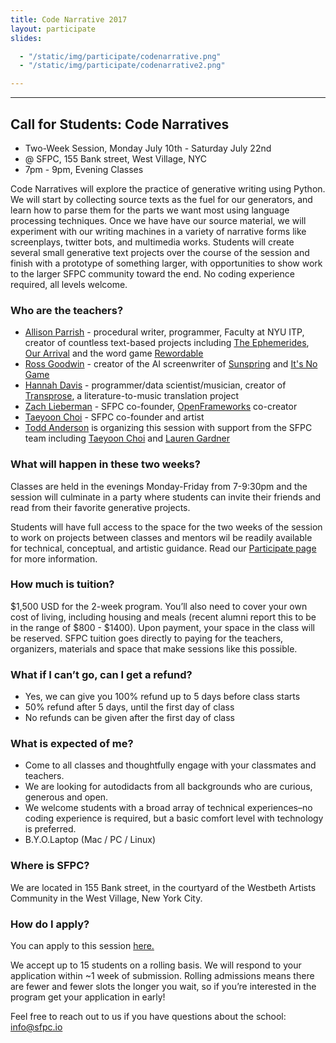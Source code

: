 ```yaml
---
title: Code Narrative 2017
layout: participate
slides:

  - "/static/img/participate/codenarrative.png"
  - "/static/img/participate/codenarrative2.png"

---
```


***

## Call for Students: Code Narratives
- Two-Week Session, Monday July 10th - Saturday July 22nd
- @ SFPC, 155 Bank street, West Village, NYC
- 7pm - 9pm, Evening Classes

Code Narratives will explore the practice of generative writing using Python. We will start by collecting source texts as the fuel for our generators, and learn how to parse them for the parts we want most using language processing techniques. Once we have have our source material, we will experiment with our writing machines in a variety of narrative forms like screenplays, twitter bots, and multimedia works. Students will create several small generative text projects over the course of the session and finish with a prototype of something larger, with opportunities to show work to the larger SFPC community toward the end. No coding experience required, all levels welcome.

### Who are the teachers?
- [Allison Parrish](http://www.decontextualize.com/) - procedural writer, programmer, Faculty at NYU ITP, creator of countless text-based projects including [The Ephemerides](https://twitter.com/the_ephemerides), [Our Arrival](https://github.com/aparrish/nanogenmo2015) and the word game [Rewordable](https://medium.com/@aparrish/programming-rewordable-a-tale-of-computer-assisted-word-game-design-dafaa31b5c77)
- [Ross Goodwin](http://rossgoodwin.com/) - creator of the AI screenwriter of [Sunspring](https://arstechnica.com/the-multiverse/2016/06/an-ai-wrote-this-movie-and-its-strangely-moving/) and [It's No Game](https://arstechnica.com/the-multiverse/2017/04/an-ai-wrote-all-of-david-hasselhoffs-lines-in-this-demented-short-film/)
- [Hannah Davis](http://www.hannahishere.com/) - programmer/data scientist/musician, creator of [Transprose](http://www.musicfromtext.com/), a literature-to-music translation project
- [Zach Lieberman](http://thesystemis.com/) - SFPC co-founder, [OpenFrameworks](http://openframeworks.cc/) co-creator
- [Taeyoon Choi](http://taeyoonchoi.com/) - SFPC co-founder and artist
- [Todd Anderson](http://toddwords.com) is organizing this session with support from the SFPC team including [Taeyoon Choi](http://taeyoonchoi.com/) and [Lauren Gardner](http://laurengardner.com/)


### What will happen in these two weeks?
Classes are held in the evenings Monday-Friday from 7-9:30pm and the session will culminate in a party where students can invite their friends and read from their favorite generative projects.

Students will have full access to the space for the two weeks of the session to work on projects between classes and mentors wil be readily available for technical, conceptual, and artistic guidance. Read our [Participate page](http://sfpc.io/participate/) for more information.

### How much is tuition?
$1,500 USD for the 2-week program. You’ll also need to cover your own cost of living, including housing and meals (recent alumni report this to be in the range of $800 - $1400). Upon payment, your space in the class will be reserved. SFPC tuition goes directly to paying for the teachers, organizers, materials and space that make sessions like this possible.


### What if I can’t go, can I get a refund?
- Yes, we can give you 100% refund up to 5 days before class starts
- 50% refund after 5 days, until the first day of class
- No refunds can be given after the first day of class

### What is expected of me?
- Come to all classes and thoughtfully engage with your classmates and teachers.
- We are looking for autodidacts from all backgrounds who are curious, generous and open.
- We welcome students with a broad array of technical experiences–no coding experience is required, but a basic comfort level with technology is preferred.
- B.Y.O.Laptop (Mac / PC / Linux)

### Where is SFPC?
We are located in 155 Bank street, in the courtyard of the Westbeth Artists Community in the West Village, New York City.

### How do I apply?
You can apply to this session [here.](https://goo.gl/forms/dqGHGq6mijVgLzis2)

We accept up to 15 students on a rolling basis. We will respond to your application within ~1 week of submission. Rolling admissions means there are fewer and fewer slots the longer you wait, so if you’re interested in the program get your application in early!

Feel free to reach out to us if you have questions about the school: [info@sfpc.io](mailto:info@sfpc.io)


